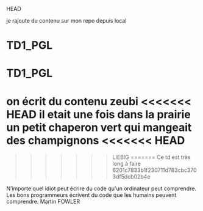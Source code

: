 HEAD

je 
rajoute
du contenu 
sur mon repo 
depuis  local
# TD1_PGL
# TD1_PGL
on 
écrit 
du 
contenu 
zeubi
<<<<<<< HEAD
il etait une fois
dans la prairie
un petit chaperon vert
qui mangeait des champignons
<<<<<<< HEAD
=======
>>>>>>> LIEBIG
=======
Ce td est très long à faire
>>>>>>> 6201c7833b1f230711d783cbc3703df5dcb02b4e


N’importe quel idiot peut écrire du code 
qu'un ordinateur peut comprendre. 
Les bons programmeurs écrivent du code 
que les humains peuvent comprendre. 
Martin FOWLER 
